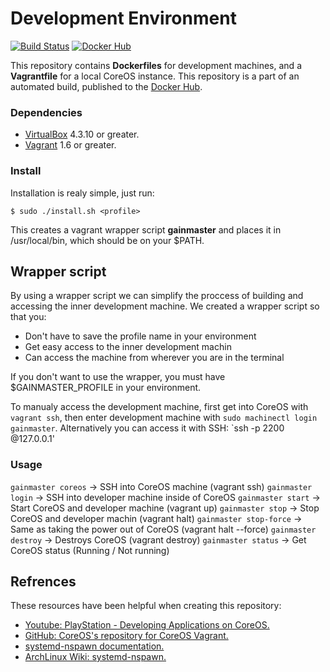 # Development Environment

[![Build Status](http://jenkins.hesjevik.im/buildStatus/icon?job=development-environment)](http://jenkins.hesjevik.im/job/development-environment/) [![Docker Hub](https://img.shields.io/badge/docker-ready-blue.svg?style=plastic)][docker_hub_repository]

This repository contains **Dockerfiles** for development machines, and a **Vagrantfile** for a local CoreOS instance. This repository is a part of an automated build, published to the [Docker Hub][docker_hub_repository].

[docker_hub_repository]: https://registry.hub.docker.com/u/bachelorthesis/development-environment/

### Dependencies

* [VirtualBox][virtualbox] 4.3.10 or greater.
* [Vagrant][vagrant] 1.6 or greater.

[virtualbox]: https://www.virtualbox.org/
[vagrant]: https://www.vagrantup.com/

### Install

Installation is realy simple, just run:

    $ sudo ./install.sh <profile>

This creates a vagrant wrapper script **gainmaster** and places it in /usr/local/bin, which should be on your $PATH.

## Wrapper script

By using a wrapper script we can simplify the proccess of building and accessing the inner development machine. We created a wrapper script so that you:

- Don't have to save the profile name in your environment
- Get easy access to the inner development machin
- Can access the machine from wherever you are in the terminal

If you don't want to use the wrapper, you must have $GAINMASTER_PROFILE in your environment.

To manualy access the development machine, first get into CoreOS with `vagrant ssh`, then enter development machine with `sudo machinectl login gainmaster`. Alternatively you can access it with SSH: `ssh -p 2200 <profile>@127.0.0.1'

### Usage

`gainmaster coreos` -> SSH into CoreOS machine (vagrant ssh)
`gainmaster login` -> SSH into developer machine inside of CoreOS
`gainmaster start` -> Start CoreOS and developer machine (vagrant up)
`gainmaster stop` ->  Stop CoreOS and developer machin (vagrant halt)
`gainmaster stop-force` ->  Same as taking the power out of CoreOS (vagrant halt --force)
`gainmaster destroy` ->  Destroys CoreOS (vagrant destroy)
`gainmaster status` -> Get CoreOS status (Running / Not running)

## Refrences

These resources have been helpful when creating this repository:

* [Youtube: PlayStation - Developing Applications on CoreOS.][playstation_developing_applications_on_coreos]
* [GitHub: CoreOS's repository for CoreOS Vagrant.][github_repository_coreos_coreos_vagrant]
* [systemd-nspawn documentation.][systemd-nspawn_documentation]
* [ArchLinux Wiki: systemd-nspawn.][archlinux_wiki_systemd_nspawn]

[playstation_developing_applications_on_coreos]: https://www.youtube.com/watch?v=M9hBsRUeRdg
[github_repository_coreos_coreos_vagrant]: https://github.com/coreos/coreos-vagrant
[archlinux_wiki_systemd_nspawn]: https://wiki.archlinux.org/index.php/Systemd-nspawn
[systemd-nspawn_documentation]: http://www.freedesktop.org/software/systemd/man/systemd-nspawn.html